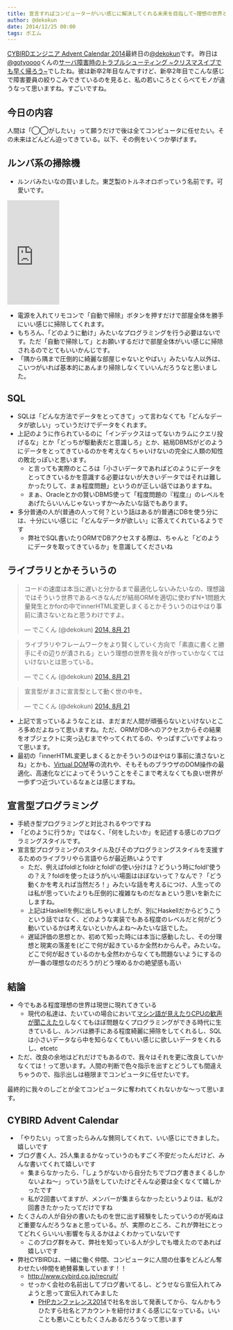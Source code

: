 ```yaml
---
title: 宣言すればコンピューターがいい感じに解決してくれる未来を目指して~理想の世界と現実の壁~
author: @dekokun
date: 2014/12/25 00:00
tags: ポエム
---
```


[CYBIRDエンジニア Advent Calendar 2014](http://qiita.com/advent-calendar/2014/cybird)最終日の[@dekokun](https://twitter.com/dekokun)です。
昨日は[@gotyoooo](http://qiita.com/gotyoooo)くんの[サーバ障害時のトラブルシューティング \~クリスマスイブでも早く帰ろう\~]()でしたね。彼は新卒2年目なんですけど、新卒2年目でこんな感じで障害要員の絞りこみできているのを見ると、私の若いころとくらべてモノが違うなって思いますね。すごいですね。

## 今日の内容

人間は「◯◯がしたい」って願うだけで後は全てコンピュータに任せたい。その未来はどんどん迫ってきている。以下、その例をいくつか挙げます。

## ルンバ系の掃除機

- ルンバみたいなの買いました。東芝製のトルネオロボっていう名前です。可愛いです。

<iframe src="http://rcm-fe.amazon-adsystem.com/e/cm?t=dekokun-22&o=9&p=8&l=as1&asins=B00N2O3KJE&ref=qf_sp_asin_til&fc1=000000&IS2=1&lt1=_blank&m=amazon&lc1=0000FF&bc1=000000&bg1=FFFFFF&f=ifr" style="width:120px;height:240px;" scrolling="no" marginwidth="0" marginheight="0" frameborder="0"></iframe>

- 電源を入れてリモコンで「自動で掃除」ボタンを押すだけで部屋全体を勝手にいい感じに掃除してくれます。
- もちろん、「どのように動け」みたいなプログラミングを行う必要はないです。ただ「自動で掃除して」とお願いするだけで部屋全体がいい感じに掃除されるのでとてもいいかんじです。
- 「隅から隅まで圧倒的に綺麗な部屋じゃないとやばい」みたいな人以外は、こいつがいれば基本的にあんまり掃除しなくていいんだろうなと思いました。

## SQL

- SQLは「どんな方法でデータをとってきて」って言わなくても「どんなデータが欲しい」っていうだけでデータをくれます。
- 上記のように作られているのに「インデックスはってないカラムにクエリ投げるな」とか「どっちが駆動表だと意識しろ」とか、結局DBMSがどのようにデータをとってきているのかを考えなくちゃいけないの完全に人類の知性の敗北っぽいと思います。
    - と言っても実際のところは「小さいデータであればどのようにデータをとってきているかを意識する必要はないが大きいデータではそれは難しかったりして、まぁ程度問題」というのが正しい話ではありますね。
    - まぁ、Oracleとかの賢いDBMS使って「程度問題の『程度』」のレベルをあげたらいいんじゃないっすか〜みたいな話でもあります。
- 多分普通の人が(普通の人って何？という話はあるが)普通にDBを使う分には、十分にいい感じに「どんなデータが欲しい」に答えてくれているようです
    - 弊社でSQL書いたりORMでDBアクセスする際は、ちゃんと「どのようにデータを取ってきているか」を意識してくださいね

## ライブラリとかそういうの

<blockquote class="twitter-tweet" lang="ja"><p>コードの速度は本当に遅いと分かるまで最適化しないみたいなの、理想論ではそういう世界であるべきなんだが結局ORMを適切に使わずN+1問題大量発生とかforの中でinnerHTML変更しまくるとかそういうのはやはり事前に潰さないとねと思うわけですよ。</p>&mdash; でこくん (@dekokun) <a href="https://twitter.com/dekokun/statuses/502378200467382273">2014, 8月 21</a></blockquote>
<script async src="//platform.twitter.com/widgets.js" charset="utf-8"></script>
<blockquote class="twitter-tweet" lang="ja"><p>ライブラリやフレームワークをより賢くしていく方向で「素直に書くと勝手にその辺りが潰される」という理想の世界を我々が作っていかなくてはいけないとは思っている。</p>&mdash; でこくん (@dekokun) <a href="https://twitter.com/dekokun/statuses/502378607944028160">2014, 8月 21</a></blockquote>
<script async src="//platform.twitter.com/widgets.js" charset="utf-8"></script>
<blockquote class="twitter-tweet" lang="ja"><p>宣言型がまさに宣言型として動く世の中を。</p>&mdash; でこくん (@dekokun) <a href="https://twitter.com/dekokun/statuses/502378737405403136">2014, 8月 21</a></blockquote>
<script async src="//platform.twitter.com/widgets.js" charset="utf-8"></script>

- 上記で言っているようなことは、まだまだ人間が頑張らないといけないところ多めだよねって思いますね。ただ、ORMがDBへのアクセスからその結果をオブジェクトに突っ込むまでやってくれてるの、やっぱすごいですよねって思います。
- 最初の「innerHTML変更しまくるとかそういうのはやはり事前に潰さないとね」とかも、[Virtual DOM](http://qiita.com/mizchi/items/4d25bc26def1719d52e6)等の流れや、そもそものブラウザのDOM操作の最適化、高速化などによってそういうことをそこまで考えなくても良い世界が一歩ずつ近づいているなぁとは感じますね。

## 宣言型プログラミング

- 手続き型プログラミングと対比されるやつですね
- 「どのように行うか」ではなく、「何をしたいか」を記述する感じのプログラミングスタイルです。
- 宣言型プログラミングのスタイル及びそのプログラミングスタイルを支援するためのライブラリやら言語やらが最近熱いようです
    - ただ、例えばfoldlとfoldrとfoldl'の使い分けは？どういう時にfoldl'使うの？え？foldlを使ったほうがいい場面はほぼないって？なんで？「どう動くかを考えれば当然だろ！」みたいな話を考えるにつけ、人生ってのは私が思っていたよりも圧倒的に複雑なものだなぁという思いを新たにしますね。
    - 上記はHaskellを例に出しちゃいましたが、別にHaskellだからどうこうという話ではなく、どのような実装でもある程度のレベルだと何がどう動いているかは考えないといかんよね〜みたいな話でした。
    - 遅延評価の思想とか、初めて知った時には本当に感動したし、その分理想と現実の落差を(どこで何が起きているか全然わからんぞ。みたいな。どこで何が起きているのかも全然わからなくても問題ないようにするのが一番の理想なのだろうが)どう埋めるかの絶望感も高い

## 結論

- 今でもある程度理想の世界は現世に現れてきている
    - 現代の私達は、たいていの場合において[マシン語が見えたりCPUの歓声が聞こえたり](http://togetter.com/li/675599)しなくてもほぼ問題なくプログラミングができる時代に生きているし、ルンバは勝手にある程度綺麗に掃除をしてくれるし、SQLは小さいデータなら中を知らなくてもいい感じに欲しいデータをくれるし、etcetc
- ただ、改良の余地はどれだけでもあるので、我々はそれを更に改良していかなくては！って思います。人間の判断で色々指示を出すとどうしても間違えちゃうので、指示出しは極限までコンピュータに任せたいです。

最終的に我々のしごとが全てコンピュータに奪われてくれないかな〜って思います。

## CYBIRD Advent Calendar

- 「やりたい」って言ったらみんな賛同してくれて、いい感じにできました。嬉しいです
- ブログ書く人、25人集まるかなっていうのもすごく不安だったんだけど、みんな書いてくれて嬉しいです
    - 集まらなかったら、「しょうがないから自分たちでブログ書きまくるしかないよね〜」っていう話をしていたけどそんな必要は全くなくて嬉しかったです
    - 私が2回書いてますが、メンバーが集まらなかったというよりは、私が2回書きたかったってだけですね
- たくさんの人が自分の書いたものを世に出す経験をしたっていうのが死ぬほど重要なんだろうなぁと思っている。が、実際のところ、これが弊社にとってどれくらいいい影響を与えるかはよくわかっていないです
    - このブログ群をみて、弊社を知っている人が少しでも増えたのであれば嬉しいです
- 弊社CYBIRDは、一緒に働く仲間、コンピュータに人間の仕事をどんどん奪わせたい仲間を絶賛募集しています！！
    - http://www.cybird.co.jp/recruit/
    - せっかく会社の名前出してブログ書いてるし、どうせなら宣伝入れてみようと思って宣伝入れてみました
        - [PHPカンファレンス2014](http://phpcon.php.gr.jp/w/2014/)で社名を出して発表してから、なんかもうひたすら社名とアカウントを紐付けまくる感じになっている。いいことも悪いこともたくさんあるだろうなって思います

